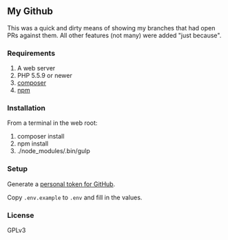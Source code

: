 ## My Github

This was a quick and dirty means of showing my branches that had open PRs against them. All other features (not many) were added "just because".

### Requirements

1. A web server
2. PHP 5.5.9 or newer
3. [composer](https://getcomposer.org/)
4. [npm](https://docs.npmjs.com/cli/install)

### Installation

From a terminal in the web root:

1. composer install
2. npm install
3. ./node_modules/.bin/gulp

### Setup

Generate a [personal token for GitHub](https://github.com/settings/tokens).

Copy `.env.example` to `.env` and fill in the values.

### License

GPLv3